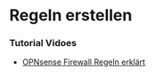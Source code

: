 # Regeln erstellen


### Tutorial Vidoes
+ [OPNsense Firewall Regeln erklärt](https://www.youtube.com/watch?v=6OkEHgvvCYU)
